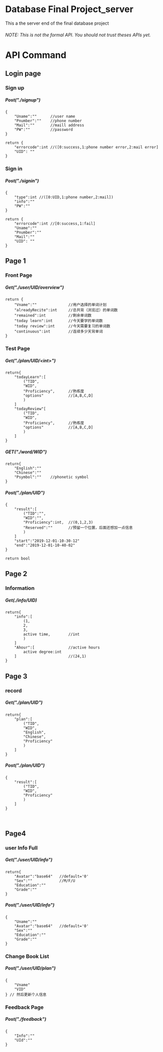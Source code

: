 # Database Final Project_server
This a the server end of the final database project

###### NOTE: This is not the formal API. You should not trust theses APIs yet.

# API Command

## Login page

### Sign up

##### Post("./signup")

```
{
	"Uname":""		//user name
	"Pnumber":""	//phone number
	"Mail":""		//maill address
	"PW":""			//password
}

return {
	"errorcode":int	//([0:success,1:phone number error,2:mail error]
	"UID": ""
}
```

### Sign in

##### Post("./signin")

```
{
	"type":int //([0:UID,1:phone number,2:mail])
	"info":""
	"PW":""
}

return {
	"errorcode":int //[0:success,1:fail]
	"Uname":""
	"Pnumber":""
	"Mail":""
	"UID": ""
}
```



## Page 1

### Front Page

##### Get("./user/UID/overview")

```
return {
    "Vname":""				//用户选择的单词计划
    "alreadyRecite":int		//总共背（浏览过）的单词数
    "remained":int			//剩余单词数
    "today learn":int		//今天要学的单词数
    "today review":int		//今天需要复习的单词数
    "continuous":int		//连续多少天背单词
}
```

### Test Page

#####   Get("./plan/UID/\<int\>")

```
return{
	"todayLearn":[
		("TID",
		"WID",
		"Proficiency",		//熟练度
		"options"			//[A,B,C,D]
		)
	]
	"todayReview"[
		("TID",
		"WID",
		"Proficiency",		//熟练度
		"options"			//[A,B,C,D]
		)
	]
}
```

##### GET("./word/WID")

```
return{
	"English":""
	"Chinese":""
	"Psymbol":""	//phonetic symbol
}
```



#####   Post("./plan/UID")

```
{
	"result":[
		("TID":"",
		"WID":"",
		"Proficiency":int,	//(0,1,2,3)
		"Reserved":""		//预留一个位置，后面还想加一点信息
		)
	]
	"start":"2019-12-01-10-30-12"
	"end":"2019-12-01-10-40-02"
}

return bool
```

## Page 2

### Information

##### Get(./info/UID)

```
return{
	"info":[
		(1,	
		2,
		3,
		active time,		//int 
		)
	]
	"Ahour":[				//active hours
		active degree:int
	]						//(24,1)
}
```
## Page 3

### record

##### Get("./plan/UID")

```
return{
	"plan":[
		("TID",
		"WID",
		"English",
		"Chinese",
		"Proficiency"
		)
	]
}
```

##### Post("./plan/UID")

```
{
	"result":[
		("TID",
		"WID",
		"Proficiency"
		)
	]
}
```


​	


## Page4

### user Info Full

##### Get("./user/UID/info")

```
return{
	"Avatar":"base64"	//default='0'
	"Sex":""			//M/F/U
	"Education":""		
	"Grade":""
}
```

##### Post("./user/UID/info")

```
{
	"Uname":""
	"Avatar":"base64"	//default='0'
	"Sex":""
	"Education":""
	"Grade":""
}
```



### Change Book List

##### Post("./user/UID/plan")

```
{
	"Vname"
	"VID"
} // 然后更新个人信息
```

### Feedback Page

##### Post("./feedback")


```
{
	"Info":""
	"UId":""
}
```
